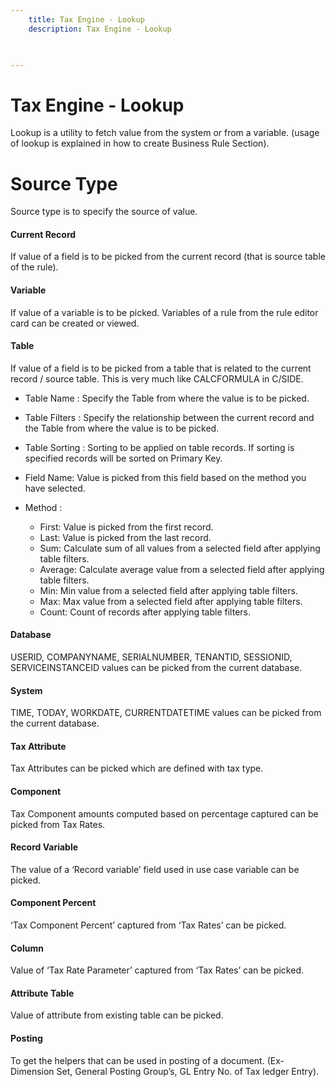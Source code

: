 ```yaml
---
    title: Tax Engine - Lookup
    description: Tax Engine - Lookup

    

---
```

# Tax Engine - Lookup

Lookup is a utility to fetch value from the system or from a variable. (usage of lookup is explained in how to create Business Rule Section).

# Source Type

Source type is to specify the source of value.


#### Current Record
If value of a field is to be picked from the current record (that is source table of the rule).

#### Variable

If value of a variable is to be picked. Variables of a rule from the rule editor card can be created or viewed.


#### Table

If value of a field is to be picked from a table that is related to the current record / source table. This is very much like CALCFORMULA in C/SIDE.

- Table Name : Specify the Table from where the value is to be picked.

- Table Filters : Specify the relationship between the current record and the Table from where the value is to be picked.

- Table Sorting : Sorting to be applied on table records. If sorting is specified records will be sorted on Primary Key.

- Field Name: Value is picked from this field based on the method you have selected.

- Method : 

  - First: Value is picked from the first record.
  - Last: Value is picked from the last record.
  - Sum: Calculate sum of all values from a selected field after applying table filters.
  - Average: Calculate average value from a selected field after applying table filters.
  - Min: Min value from a selected field after applying table filters.
  - Max: Max value from a selected field after applying table filters.
  - Count: Count of records after applying table filters.

#### Database

USERID, COMPANYNAME, SERIALNUMBER, TENANTID, SESSIONID, SERVICEINSTANCEID values can be picked from the current database.


#### System

TIME, TODAY, WORKDATE, CURRENTDATETIME values can be picked from the current database.

#### Tax Attribute

Tax Attributes can be picked which are defined with tax type.


#### Component

Tax Component amounts computed based on percentage captured can be picked from Tax Rates.


#### Record Variable

The value of a ‘Record variable’ field used in use case variable can be picked.


#### Component Percent

‘Tax Component Percent’ captured from ‘Tax Rates’ can be picked.


#### Column

Value of ‘Tax Rate Parameter’ captured from ‘Tax Rates’ can be picked.


#### Attribute Table

Value of attribute from existing table can be picked.


#### Posting

To get the helpers that can be used in posting of a document. (Ex- Dimension Set, General Posting Group’s, GL Entry No. of Tax ledger Entry).

















